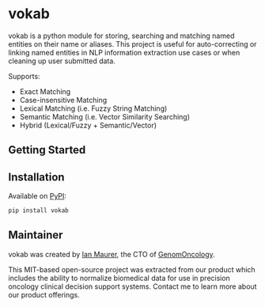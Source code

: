 # vokab

vokab is a python module for storing, searching and matching named entities on their name or aliases. This 
project is useful for auto-correcting or linking named entities in NLP information extraction use cases or 
when cleaning up user submitted data.

Supports:
- Exact Matching
- Case-insensitive Matching
- Lexical Matching (i.e. Fuzzy String Matching)
- Semantic Matching (i.e. Vector Similarity Searching)
- Hybrid (Lexical/Fuzzy + Semantic/Vector)


## Getting Started


## Installation

Available on [PyPI](https://pypi.org/project/vokab/):

```bash
pip install vokab
```


## Maintainer

vokab was created by [Ian Maurer](https://x.com/imaurer), the CTO of [GenomOncology](https://genomoncology.com).

This MIT-based open-source project was extracted from our product which includes the ability to normalize biomedical
data for use in precision oncology clinical decision support systems. Contact me to learn more about our product
offerings.


